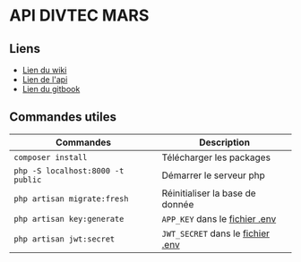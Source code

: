 # API DIVTEC MARS

## Liens
- [Lien du wiki](https://github.com/divtec-cejef/2022-PO-JER-GoogleMars/wiki/Base-de-donn%C3%A9es---API "Wiki")
- [Lien de l'api](https://api-mars.divtec.ch/ "Lien de l'api")
- [Lien du gitbook](https://divtec.gitbook.io/api-laravel-lumen/ "Lien du gitbook")

## Commandes utiles

| Commandes | Description                    |
| ------------- | ------------------------------ |
| `composer install`      | Télécharger les packages   |
| `php -S localhost:8000 -t public`      | Démarrer le serveur php       |
| `php artisan migrate:fresh`   |  Réinitialiser la base de donnée    |
| `php artisan key:generate` | `APP_KEY` dans le [fichier .env](https://github.com/divtec-cejef/2022-PO-JER-GoogleMarsApi/blob/Master/.env) |
| `php artisan jwt:secret` | `JWT_SECRET` dans le [fichier .env](https://github.com/divtec-cejef/2022-PO-JER-GoogleMarsApi/blob/Master/.env) |
